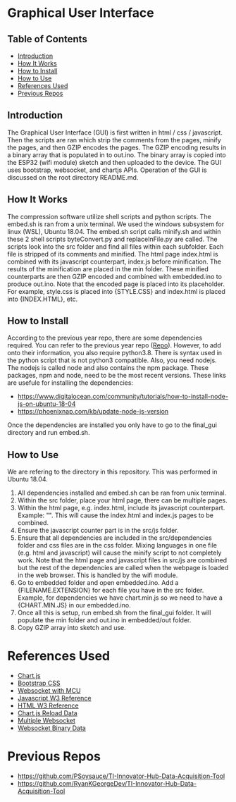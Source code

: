 # Graphical User Interface

## Table of Contents

* [Introduction](#introduction)
* [How It Works](#how-it-works)
* [How to Install](#how-to-install)
* [How to Use](#how-to-use)
* [References Used](#references-used)
* [Previous Repos](#previous-repos)

## Introduction

The Graphical User Interface (GUI) is first written in html / css / javascript. Then the scripts are ran which strip the comments from the pages, minify the pages, and then GZIP encodes the pages. The GZIP encoding results in a binary array that is populated in to out.ino. The binary array is copied into the ESP32 (wifi module) sketch and then uploaded to the device. The GUI uses bootstrap, websocket, and chartjs APIs. Operation of the GUI is discussed on the root directory README.md.

## How It Works

The compression software utilize shell scripts and python scripts. The embed.sh is ran from a unix terminal. We used the windows subsystem for linux (WSL), Ubuntu 18.04. The embed.sh script calls minify.sh and within these 2 shell scripts byteConvert.py and replaceInFile.py are called. The scripts look into the src folder and find all files within each subfolder. Each file is stripped of its comments and minified. The html page index.html is combined with its javascript counterpart, index.js before minification. The results of the minification are placed in the min folder. These minified counterparts are then GZIP encoded and combined with embedded.ino to produce out.ino. Note that the encoded page is placed into its placeholder. For example, style.css is placed into {STYLE.CSS} and index.html is placed into {INDEX.HTML}, etc.

## How to Install

According to the previous year repo, there are some dependencies required. You can refer to the previous year repo ([Repo](https://github.com/PSoysauce/TI-Innovator-Hub-Data-Acquisition-Tool)). However, to add onto their information, you also require python3.8. There is syntax used in the python script that is not python3 compatible. Also, you need nodejs. The nodejs is called node and also contains the npm package. These packages, npm and node, need to be the most recent versions. These links are usefule for installing the dependencies:

- https://www.digitalocean.com/community/tutorials/how-to-install-node-js-on-ubuntu-18-04
- https://phoenixnap.com/kb/update-node-js-version

Once the dependencies are installed you only have to go to the final_gui directory and run embed.sh.

## How to Use

We are refering to the directory in this repository. This was performed in Ubuntu 18.04.

1. All dependencies installed and embed.sh can be ran from unix terminal.
2. Within the src folder, place your html page, there can be multiple pages.
3. Within the html page, e.g. index.html, include its javascript counterpart. Example: "<script src="js/index.js"></script>". This will cause the index.html and index.js pages to be combined.
4. Ensure the javascript counter part is in the src/js folder.
5. Ensure that all dependencies are included in the src/dependencies folder and css files are in the css folder. Mixing languages in one file (e.g. html and javascript) will cause the minify script to not completely work. Note that the html page and javascript files in src/js are combined but the rest of the dependencies are called when the webpage is loaded in the web browser. This is handled by the wifi module.
6. Go to embedded folder and open embedded.ino. Add a {FILENAME.EXTENSION} for each file you have in the src folder. Example, for dependencies we have chart.min.js so we need to have a {CHART.MIN.JS} in our embedded.ino.
7. Once all this is setup, run embed.sh from the final_gui folder. It will populate the min folder and out.ino in embedded/out folder.
8. Copy GZIP array into sketch and use.

# References Used
- [Chart.js](https://nagix.github.io/chartjs-plugin-streaming/)
- [Bootstrap CSS](https://getbootstrap.com/docs/3.4/css/#grid)
- [Websocket with MCU](https://randomnerdtutorials.com/esp8266-nodemcu-websocket-server-arduino/)
- [Javascript W3 Reference](https://www.w3schools.com/js/)
- [HTML W3 Reference](https://www.w3schools.com/html/)
- [Chart.js Reload Data](https://stackoverflow.com/questions/24785713/chart-js-load-totally-new-data)
- [Multiple Websocket](https://stackoverflow.com/questions/12498429/multiple-websockets)
- [Websocket Binary Data](https://blog.mgechev.com/2015/02/06/parsing-binary-protocol-data-javascript-typedarrays-blobs/)

# Previous Repos
- https://github.com/PSoysauce/TI-Innovator-Hub-Data-Acquisition-Tool
- https://github.com/RyanKGeorgeDev/TI-Innovator-Hub-Data-Acquisition-Tool
